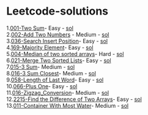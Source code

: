 # Leetcode-solutions
1.[001-Two Sum](https://leetcode.com/problems/two-sum/description/)-    Easy -   [sol](https://github.com/thecharanreddy/Leetcode-solutions/blob/main/001_Two_Sum.java)  
2.[002-Add Two Numbers](https://leetcode.com/problems/add-two-numbers/description/) -     Medium -    [sol](https://github.com/thecharanreddy/Leetcode-solutions/blob/main/002-Add-Two-Numbers.java)  
3.[036-Search Insert Position](https://leetcode.com/problems/search-insert-position/description/)-    Easy -   [sol](https://github.com/thecharanreddy/Leetcode-solutions/blob/main/035_Search_Insert_Position.java)  
4.[169-Majority Element](https://leetcode.com/problems/majority-element/description/)-    Easy -   [sol](https://github.com/thecharanreddy/Leetcode-solutions/blob/main/169_The_Majority_element.java)    
5.[004-Median of two sorted arrays](https://leetcode.com/problems/median-of-two-sorted-arrays/description/)-    Hard -   [sol](https://github.com/thecharanreddy/Leetcode-solutions/blob/main/004_Median_of_Two_Sorted_Arrays.java)  
6.[021-Merge Two Sorted Lists](https://leetcode.com/problems/merge-two-sorted-lists/)-    Easy -   [sol](https://github.com/thecharanreddy/Leetcode-solutions/blob/main/021_Merge_Two_Sorted_Lists.java)  
7.[015-3 Sum](https://leetcode.com/problems/3sum/description/)-    Medium -   [sol](https://github.com/thecharanreddy/Leetcode-solutions/blob/main/015_3_Sum.java)  
8.[016-3 Sum Closest](https://leetcode.com/problems/3sum-closest/description/)-    Medium -   [sol](https://github.com/thecharanreddy/Leetcode-solutions/blob/main/016_3Sum_Closest.java)   
9.[058-Length of Last Word](https://leetcode.com/problems/length-of-last-word/description/)-    Easy -   [sol](https://github.com/thecharanreddy/Leetcode-solutions/blob/main/058_Length_0f_Last_Word.java)  
10.[066-Plus One](https://leetcode.com/problems/plus-one/description/)-    Easy -   [sol](https://github.com/thecharanreddy/Leetcode-solutions/blob/main/066_Plus_One.java)   
11.[016-Zigzag_Conversion](https://leetcode.com/problems/zigzag-conversion/)-    Medium -   [sol](https://github.com/thecharanreddy/Leetcode-solutions/blob/main/006_ZigZag_Conversion.java)   
12.[2215-Find the Difference of Two Arrays](https://leetcode.com/problems/find-the-difference-of-two-arrays/description/)-    Easy -   [sol](https://github.com/thecharanreddy/Leetcode-solutions/blob/main/2215_Find_the_difference_of_two_arrays.java)  
13.[011-Container With Most Water](https://leetcode.com/problems/container-with-most-water/description/)-    Medium -   [sol](https://github.com/thecharanreddy/Leetcode-solutions/blob/main/011_Container_with_most_water.java)  
